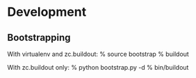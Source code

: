 Development
===========

Bootstrapping
-------------
With virtualenv and zc.buildout:
% source bootstrap
% buildout

With zc.buildout only:
% python bootstrap.py -d
% bin/buildout
